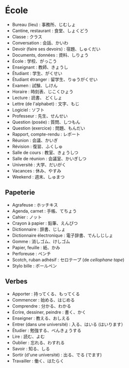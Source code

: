 # École

- Bureau (lieu) : 事務所、じむしょ
- Cantine, restaurant : 食堂、しょくどう
- Classe : クラス
- Conversation : 会話、かいわ
- Devoir (faire ses devoirs) : 宿題、しゅくだい
- Documents, données : 資料、しりょう
- École : 学校、がっこう
- Enseignant : 教師、きょうし
- Étudiant : 学生、がくせい
- Étudiant étranger : 留学生、りゅうがくせい
- Examen : 試験、しけん
- Horaire : 時刻表、じこくひょう
- Lecture : 読書、 どくしょ
- Lettre (de l'alphabet) : 文字、もじ
- Logiciel : ソフト
- Professeur : 先生、せんせい
- Question (posée) : 質問、しつもん
- Question (exercice) : 問題、もんだい
- Rapport, compte-rendu : レポート
- Réunion : 会議、かいぎ
- Révision : 復習、ふくしゅ
- Salle de cours : 教室、きょうしつ
- Salle de réunion : 会議室、かいぎしつ
- Université : 大学、だいがく
- Vacances : 休み、やすみ
- Weekend : 週末、しゅまつ

## Papeterie

- Agrafeuse : ホッチキス
- Agenda, carnet : 手帳、てちょう
- Cahier : ノット
- Crayon à papier : 鉛筆、えんぴつ
- Dictionnaire : 辞書、じしょ
- Dictionnaire électronique : 電子辞書、でんしじしょ
- Gomme : 消しゴム、けしゴム
- Papier, feuille : 紙、かみ
- Perforeuse : ペンチ
- Scotch, ruban adhésif : セロテープ (de _cellophane tape_)
- Stylo bille : ボールペン

## Verbes

- Apporter : 持ってくる、もってくる
- Commencer : 始める、はじめる
- Comprendre : 分かる、わかる
- Écrire, dessiner, peindre : 書く、かく
- Enseigner : 教える、おしえる
- Entrer (dans une université) : 入る、はいる (はいります）
- Étudier : 勉強する、べんきょうする
- Lire :  読む、よむ
- Oublier : 忘れる、わすれる
- Savoir : 知る、しる
- Sortir (d'une université) : 出る、でる (でます)
- Travailler : 働く、はたらく
